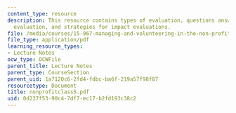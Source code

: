 ```yaml
---
content_type: resource
description: This resource contains types of evaluation, questions answered by process
  evaluation, and strategies for impact evaluations.
file: /media/courses/15-967-managing-and-volunteering-in-the-non-profit-sector-spring-2005/0d237f5390c47df7ec17b2fd193c38c2_nonprofitclass5.pdf
file_type: application/pdf
learning_resource_types:
- Lecture Notes
ocw_type: OCWFile
parent_title: Lecture Notes
parent_type: CourseSection
parent_uid: 1a7120c6-2fd4-fdbc-ba6f-219a57f98f87
resourcetype: Document
title: nonprofitclass5.pdf
uid: 0d237f53-90c4-7df7-ec17-b2fd193c38c2
---
```

